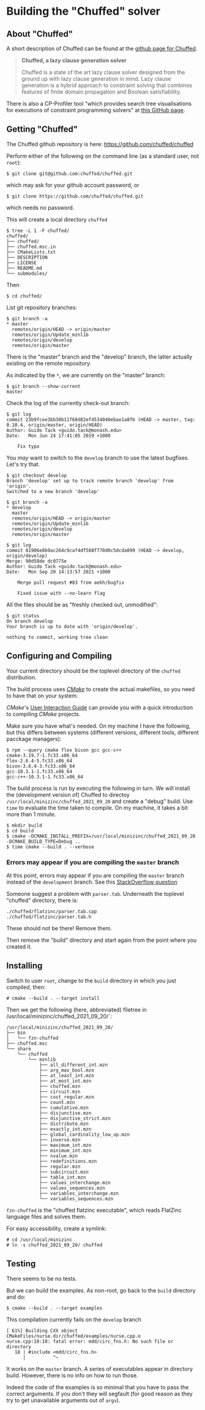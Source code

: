 # Building the "Chuffed" solver

## About "Chuffed"

A short description of Chuffed can be found at the [github page for Chuffed](https://github.com/chuffed/chuffed).

> **Chuffed, a lazy clause generation solver**
>
> Chuffed is a state of the art lazy clause solver designed from the ground up with
> lazy clause generation in mind. Lazy clause generation is a hybrid approach 
> to constraint solving that combines features of finite domain propagation
> and Boolean satisfiability.

There is also a CP-Profiler tool "which provides search tree visualisations for executions of constraint programming solvers" 
at [this GitHub page](https://github.com/cp-profiler/cp-profiler).

## Getting "Chuffed"

The Chuffed github repository is here: https://github.com/chuffed/chuffed

Perform either of the following on the command line (as a standard user, not `root`):

```
$ git clone git@github.com:chuffed/chuffed.git
```

which may ask for your github account password, or

```
$ git clone https://github.com/chuffed/chuffed.git

```
which needs no password.

This will create a local directory `chuffed`

```
$ tree -L 1 -F chuffed/
chuffed/
├── chuffed/
├── chuffed.msc.in
├── CMakeLists.txt
├── DESCRIPTION
├── LICENSE
├── README.md
└── submodules/
```

Then

```
$ cd chuffed/
```

List git repository branches:

```
$ git branch -a
* master
  remotes/origin/HEAD -> origin/master
  remotes/origin/Update_mznlib
  remotes/origin/develop
  remotes/origin/master
```

There is the "master" branch and the "develop" branch, the latter actually existing on the remote repository.

As indicated by the `*`, we are currently on the "master" branch:

```
$ git branch --show-current
master
```

Check the log of the currently check-out branch:

```
$ git log
commit 23b9fcee3bb30b11f68d82ef4534040ebae1a8fb (HEAD -> master, tag: 0.10.4, origin/master, origin/HEAD)
Author: Guido Tack <guido.tack@monash.edu>
Date:   Mon Jun 24 17:41:05 2019 +1000

    Fix typo
```

You _may_ want to switch to the `develop` branch to use the latest bugfixes. 
Let's try that.

```
$ git checkout develop
Branch 'develop' set up to track remote branch 'develop' from 'origin'.
Switched to a new branch 'develop'
```

```
$ git branch -a
* develop
  master
  remotes/origin/HEAD -> origin/master
  remotes/origin/Update_mznlib
  remotes/origin/develop
  remotes/origin/master
```

```
$ git log
commit 81906e8b9ac264c9caf4df588f770d0c5dcda099 (HEAD -> develop, origin/develop)
Merge: 90d58de dc0775e
Author: Guido Tack <guido.tack@monash.edu>
Date:   Mon Sep 20 14:13:57 2021 +1000

    Merge pull request #83 from aekh/bugfix
    
    Fixed issue with --no-learn flag
```

All the files should be as "freshly checked out, unmodified":

```
$ git status
On branch develop
Your branch is up to date with 'origin/develop'.

nothing to commit, working tree clean
```

## Configuring and Compiling

Your current directory should be the toplevel directory of the `chuffed` distribution.

The build process uses [_CMake_](https://en.wikipedia.org/wiki/CMake) to create the actual makefiles, so you need to have that on your system.

_CMake_'s [User Interaction Guide](https://cmake.org/cmake/help/latest/guide/user-interaction/index.html) can provide
you with a quick introduction to compiling _CMake_ projects.

Make sure you have what's needed. On my machine I have the following, but this differs between systems 
(different versions, different tools, different pacckage managers):

```
$ rpm --query cmake flex bison gcc gcc-c++
cmake-3.19.7-1.fc33.x86_64
flex-2.6.4-5.fc33.x86_64
bison-3.6.4-3.fc33.x86_64
gcc-10.3.1-1.fc33.x86_64
gcc-c++-10.3.1-1.fc33.x86_64
```

The build process is run by executing the following in turn. We will install the (development version of)
Chuffed to directoy `/usr/local/minizinc/chuffed_2021_09_20` and create a "debug" build. Use `time`
to evaluate the time taken to compile. On my machine, it takes a bit more than 1 minute.

```
$ mkdir build 
$ cd build
$ cmake -DCMAKE_INSTALL_PREFIX=/usr/local/minizinc/chuffed_2021_09_20 -DCMAKE_BUILD_TYPE=Debug ..
$ time cmake --build . --verbose
```

### Errors may appear if you are compiling the `master` branch

At this point, errors may appear if you are compiling the `master` branch instead of the `development` branch.
See this [StackOverflow question](https://stackoverflow.com/questions/68655384/compilation-by-g-of-parser-code-created-by-bison-fails-because-yytokentype-e)

Someone suggest a problem with `parser.tab`. Underneath the toplevel "chuffed" directory, there is:

```
./chuffed/flatzinc/parser.tab.cpp
./chuffed/flatzinc/parser.tab.h
```

These should not be there! Remove them.

Then remove the "build" directory and start again from the point where you created it.

## Installing

Switch to user `root`, change to the `build` directory in which you just compiled, then:

```
# cmake --build . --target install
```

Then we get the following (here, abbreviated) filetree in /usr/local/minizinc/chuffed_2021_09_20/`:

```
/usr/local/minizinc/chuffed_2021_09_20/
├── bin
│   └── fzn-chuffed
├── chuffed.msc
└── share
    └── chuffed
        └── mznlib
            ├── all_different_int.mzn
            ├── arg_max_bool.mzn
            ├── at_least_int.mzn
            ├── at_most_int.mzn
            ├── chuffed.mzn
            ├── circuit.mzn
            ├── cost_regular.mzn
            ├── count.mzn
            ├── cumulative.mzn
            ├── disjunctive.mzn
            ├── disjunctive_strict.mzn
            ├── distribute.mzn
            ├── exactly_int.mzn
            ├── global_cardinality_low_up.mzn
            ├── inverse.mzn
            ├── maximum_int.mzn
            ├── minimum_int.mzn
            ├── nvalue.mzn
            ├── redefinitions.mzn
            ├── regular.mzn
            ├── subcircuit.mzn
            ├── table_int.mzn
            ├── values_interchange.mzn
            ├── values_sequences.mzn
            ├── variables_interchange.mzn
            └── variables_sequences.mzn
```

`fzn-chuffed` is the "chuffed flatzinc executable", which reads FlatZinc language files and solves them.

For easy accessibility, create a symlink:

```
# cd /usr/local/minizinc
# ln -s chuffed_2021_09_20/ chuffed
```

## Testing

There seems to be no tests.

But we can build the examples. As non-root, go back to the `build` directory and do:

```
$ cmake --build . --target examples
```

This compilation currently fails on the `develop` branch

```
[ 61%] Building CXX object CMakeFiles/nurse.dir/chuffed/examples/nurse.cpp.o
nurse.cpp:18:10: fatal error: mdd/circ_fns.h: No such file or directory
   18 | #include <mdd/circ_fns.h>
      |          ^~

```

It works on the `master` branch. A series of executables appear in directory build.
However, there is no info on how to run those.

Indeed the code of the examples is so minimal that you have to pass the correct arguments.
If you don't they will segfault (for good reason as they try to get unavailable arguments
out of `argv`).




